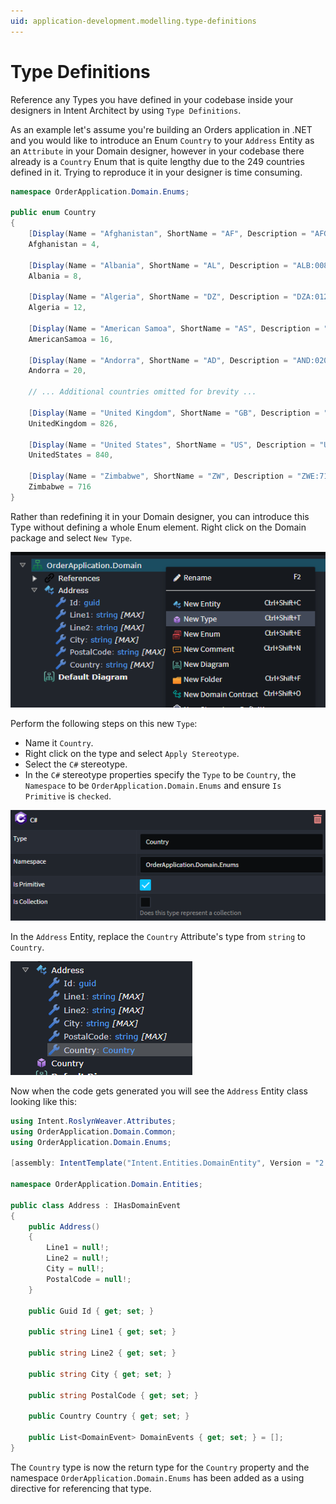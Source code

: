 ```yaml
---
uid: application-development.modelling.type-definitions
---
```

# Type Definitions

Reference any Types you have defined in your codebase inside your designers in Intent Architect by using `Type Definitions`.

As an example let's assume you're building an Orders application in .NET and you would like to introduce an Enum `Country` to your `Address` Entity as an `Attribute` in your Domain designer, however in your codebase there already is a `Country` Enum that is quite lengthy due to the 249 countries defined in it. Trying to reproduce it in your designer is time consuming.

```c#
namespace OrderApplication.Domain.Enums;

public enum Country
{
    [Display(Name = "Afghanistan", ShortName = "AF", Description = "AFG:004")]
    Afghanistan = 4,
    
    [Display(Name = "Albania", ShortName = "AL", Description = "ALB:008")]
    Albania = 8,
    
    [Display(Name = "Algeria", ShortName = "DZ", Description = "DZA:012")]
    Algeria = 12,
    
    [Display(Name = "American Samoa", ShortName = "AS", Description = "ASM:016")]
    AmericanSamoa = 16,
    
    [Display(Name = "Andorra", ShortName = "AD", Description = "AND:020")]
    Andorra = 20,

    // ... Additional countries omitted for brevity ...
    
    [Display(Name = "United Kingdom", ShortName = "GB", Description = "GBR:826")]
    UnitedKingdom = 826,
    
    [Display(Name = "United States", ShortName = "US", Description = "USA:840")]
    UnitedStates = 840,
    
    [Display(Name = "Zimbabwe", ShortName = "ZW", Description = "ZWE:716")]
    Zimbabwe = 716
}
```

Rather than redefining it in your Domain designer, you can introduce this Type without defining a whole Enum element. Right click on the Domain package and select `New Type`.

![Create new Type](images/create-new-type.png)

Perform the following steps on this new `Type`:

- Name it `Country`.
- Right click on the type and select `Apply Stereotype`.
- Select the `C#` stereotype.
- In the `C#` stereotype properties specify the `Type` to be `Country`, the `Namespace` to be `OrderApplication.Domain.Enums` and ensure `Is Primitive` is `checked`.

![C# Stereotype](images/csharp-stereotype.png)

In the `Address` Entity, replace the `Country` Attribute's type from `string` to `Country`.

![Country type on Address](images/country-type-on-address.png)

Now when the code gets generated you will see the `Address` Entity class looking like this:

```c#
using Intent.RoslynWeaver.Attributes;
using OrderApplication.Domain.Common;
using OrderApplication.Domain.Enums;

[assembly: IntentTemplate("Intent.Entities.DomainEntity", Version = "2.0")]

namespace OrderApplication.Domain.Entities;

public class Address : IHasDomainEvent
{
    public Address()
    {
        Line1 = null!;
        Line2 = null!;
        City = null!;
        PostalCode = null!;
    }

    public Guid Id { get; set; }

    public string Line1 { get; set; }

    public string Line2 { get; set; }

    public string City { get; set; }

    public string PostalCode { get; set; }

    public Country Country { get; set; }

    public List<DomainEvent> DomainEvents { get; set; } = [];
}

```

The `Country` type is now the return type for the `Country` property and the namespace `OrderApplication.Domain.Enums` has been added as a using directive for referencing that type.
